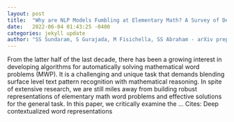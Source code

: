 ```yaml
---
layout: post
title:  "Why are NLP Models Fumbling at Elementary Math? A Survey of Deep Learning based Word Problem Solvers"
date:   2022-06-04 01:43:25 -0400
categories: jekyll update
author: "SS Sundaram, S Gurajada, M Fisichella, SS Abraham - arXiv preprint arXiv …, 2022"
---
```

From the latter half of the last decade, there has been a growing interest in developing algorithms for automatically solving mathematical word problems (MWP). It is a challenging and unique task that demands blending surface level text pattern recognition with mathematical reasoning. In spite of extensive research, we are still miles away from building robust representations of elementary math word problems and effective solutions for the general task. In this paper, we critically examine the … Cites: ‪Deep contextualized word representations‬